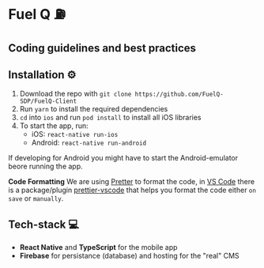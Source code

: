 # Fuel Q ⛽️

## Coding guidelines and best practices

## Installation ⚙️

1. Download the repo with `git clone https://github.com/FuelQ-SDP/FuelQ-Client`
2. Run `yarn` to install the required dependencies
3. `cd` into `ios` and run `pod install` to install all iOS libraries
4. To start the app, run:
   - iOS: `react-native run-ios`
   - Android: `react-native run-android`

If developing for Android you might have to start the Android-emulator beore running the app.

**Code Formatting**
We are using [Pretter](https://prettier.io/) to format the code, in [VS Code](https://code.visualstudio.com/) there is a package/plugin [prettier-vscode](https://marketplace.visualstudio.com/items?itemName=esbenp.prettier-vscode) that helps you format the code either `on save` or `manually`.

## Tech-stack 💻

- **React Native** and **TypeScript** for the mobile app
- **Firebase** for persistance (database) and hosting for the "real" CMS
